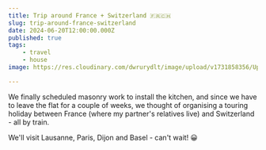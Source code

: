 ```yaml
---
title: Trip around France + Switzerland 🇫🇷🇨🇭
slug: trip-around-france-switzerland
date: 2024-06-20T12:00:00.000Z
published: true
tags:
    - travel
    - house
image: https://res.cloudinary.com/dwrurydlt/image/upload/v1731858356/Updates/Basel_y6qf3u.webp

---
```


We finally scheduled masonry work to install the kitchen, and since we have to leave the flat for a couple of weeks, we thought of organising a touring holiday between France (where my partner's relatives live) and Switzerland - all by train.

We'll visit Lausanne, Paris, Dijon and Basel - can't wait! 😀
